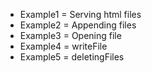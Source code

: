 - Example1 = Serving html files
- Example2 = Appending files
- Example3 = Opening file
- Example4 = writeFile
- Example5 = deletingFiles
